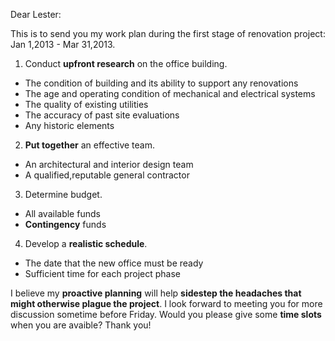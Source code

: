 Dear Lester:

This is to send you my work plan during the first stage of renovation project: Jan 1,2013 - Mar 31,2013.

1. Conduct **upfront research** on the office building.
- The condition of building and its ability to support any renovations
- The age and operating condition of mechanical and electrical systems
- The quality of existing utilities
- The accuracy of past site evaluations 
- Any historic elements

2. **Put together** an effective team.
- An architectural and interior design team
- A qualified,reputable general contractor

3. Determine budget.
- All available funds
- **Contingency** funds

4. Develop a **realistic schedule**.
- The date that the new office must be ready
- Sufficient time for each project phase

I believe my **proactive planning** will help **sidestep the headaches that might otherwise plague the project**.
I look forward to meeting you for more discussion sometime before Friday.
Would you please give some **time slots** when you are avaible? Thank you!
